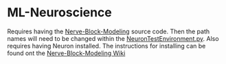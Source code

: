 # ML-Neuroscience
Requires having the [Nerve-Block-Modeling](https://github.com/mrjoeboo123/Nerve-Block-Modeling) source code. Then the path names will need to be changed within the [NeuronTestEnvironment.py](https://github.com/mrjoeboo123/ML-Neuroscience/blob/master/NeuronTestEnvironment.py).
Also requires having Neuron installed. The instructions for installing can be found ont the [Nerve-Block-Modeling Wiki](https://github.com/mrjoeboo123/Nerve-Block-Modeling/wiki/NEURON-and-Python-Setup)
